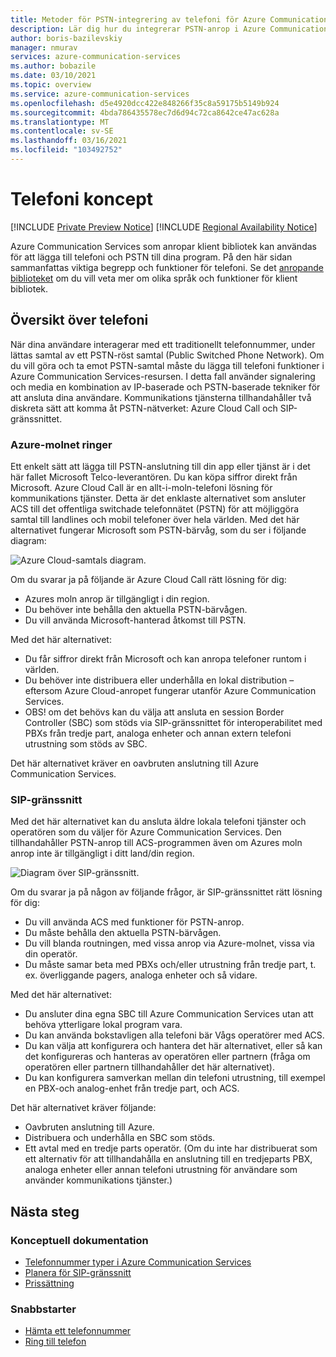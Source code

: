 ```yaml
---
title: Metoder för PSTN-integrering av telefoni för Azure Communication Services
description: Lär dig hur du integrerar PSTN-anrop i Azure Communication Services-programmet.
author: boris-bazilevskiy
manager: nmurav
services: azure-communication-services
ms.author: bobazile
ms.date: 03/10/2021
ms.topic: overview
ms.service: azure-communication-services
ms.openlocfilehash: d5e4920dcc422e848266f35c8a59175b5149b924
ms.sourcegitcommit: 4bda786435578ec7d6d94c72ca8642ce47ac628a
ms.translationtype: MT
ms.contentlocale: sv-SE
ms.lasthandoff: 03/16/2021
ms.locfileid: "103492752"
---
```

# <a name="telephony-concepts"></a>Telefoni koncept

[!INCLUDE [Private Preview Notice](../../includes/private-preview-include.md)]
[!INCLUDE [Regional Availability Notice](../../includes/regional-availability-include.md)]

Azure Communication Services som anropar klient bibliotek kan användas för att lägga till telefoni och PSTN till dina program. På den här sidan sammanfattas viktiga begrepp och funktioner för telefoni. Se det [anropande biblioteket](../../quickstarts/voice-video-calling/calling-client-samples.md) om du vill veta mer om olika språk och funktioner för klient bibliotek.

## <a name="overview-of-telephony"></a>Översikt över telefoni
När dina användare interagerar med ett traditionellt telefonnummer, under lättas samtal av ett PSTN-röst samtal (Public Switched Phone Network). Om du vill göra och ta emot PSTN-samtal måste du lägga till telefoni funktioner i Azure Communication Services-resursen. I detta fall använder signalering och media en kombination av IP-baserade och PSTN-baserade tekniker för att ansluta dina användare. Kommunikations tjänsterna tillhandahåller två diskreta sätt att komma åt PSTN-nätverket: Azure Cloud Call och SIP-gränssnittet.

### <a name="azure-cloud-calling"></a>Azure-molnet ringer

Ett enkelt sätt att lägga till PSTN-anslutning till din app eller tjänst är i det här fallet Microsoft Telco-leverantören. Du kan köpa siffror direkt från Microsoft. Azure Cloud Call är en allt-i-moln-telefoni lösning för kommunikations tjänster. Detta är det enklaste alternativet som ansluter ACS till det offentliga switchade telefonnätet (PSTN) för att möjliggöra samtal till landlines och mobil telefoner över hela världen. Med det här alternativet fungerar Microsoft som PSTN-bärvåg, som du ser i följande diagram:

![Azure Cloud-samtals diagram.](../media/telephony-concept/azure-calling-diagram.png)

Om du svarar ja på följande är Azure Cloud Call rätt lösning för dig:
- Azures moln anrop är tillgängligt i din region.
- Du behöver inte behålla den aktuella PSTN-bärvågen.
- Du vill använda Microsoft-hanterad åtkomst till PSTN.

Med det här alternativet:
- Du får siffror direkt från Microsoft och kan anropa telefoner runtom i världen.
- Du behöver inte distribuera eller underhålla en lokal distribution – eftersom Azure Cloud-anropet fungerar utanför Azure Communication Services.
- OBS! om det behövs kan du välja att ansluta en session Border Controller (SBC) som stöds via SIP-gränssnittet för interoperabilitet med PBXs från tredje part, analoga enheter och annan extern telefoni utrustning som stöds av SBC.

Det här alternativet kräver en oavbruten anslutning till Azure Communication Services.

### <a name="sip-interface"></a>SIP-gränssnitt

Med det här alternativet kan du ansluta äldre lokala telefoni tjänster och operatören som du väljer för Azure Communication Services. Den tillhandahåller PSTN-anrop till ACS-programmen även om Azures moln anrop inte är tillgängligt i ditt land/din region. 

![Diagram över SIP-gränssnitt.](../media/telephony-concept/sip-interface-diagram.png)

Om du svarar ja på någon av följande frågor, är SIP-gränssnittet rätt lösning för dig:

- Du vill använda ACS med funktioner för PSTN-anrop.
- Du måste behålla den aktuella PSTN-bärvågen.
- Du vill blanda routningen, med vissa anrop via Azure-molnet, vissa via din operatör.
- Du måste samar beta med PBXs och/eller utrustning från tredje part, t. ex. överliggande pagers, analoga enheter och så vidare.

Med det här alternativet:

- Du ansluter dina egna SBC till Azure Communication Services utan att behöva ytterligare lokal program vara.
- Du kan använda bokstavligen alla telefoni bär Vågs operatörer med ACS.
- Du kan välja att konfigurera och hantera det här alternativet, eller så kan det konfigureras och hanteras av operatören eller partnern (fråga om operatören eller partnern tillhandahåller det här alternativet).
- Du kan konfigurera samverkan mellan din telefoni utrustning, till exempel en PBX-och analog-enhet från tredje part, och ACS.

Det här alternativet kräver följande:

- Oavbruten anslutning till Azure.
- Distribuera och underhålla en SBC som stöds.
- Ett avtal med en tredje parts operatör. (Om du inte har distribuerat som ett alternativ för att tillhandahålla en anslutning till en tredjeparts PBX, analoga enheter eller annan telefoni utrustning för användare som använder kommunikations tjänster.)

## <a name="next-steps"></a>Nästa steg

### <a name="conceptual-documentation"></a>Konceptuell dokumentation

- [Telefonnummer typer i Azure Communication Services](./plan-solution.md)
- [Planera för SIP-gränssnitt](./sip-interface-infrastructure.md)
- [Prissättning](../pricing.md)

### <a name="quickstarts"></a>Snabbstarter

- [Hämta ett telefonnummer](../../quickstarts/telephony-sms/get-phone-number.md)
- [Ring till telefon](../../quickstarts/voice-video-calling/pstn-call.md)

